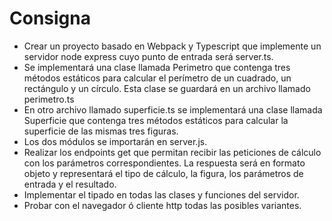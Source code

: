 # Consigna

* Crear un proyecto basado en Webpack y Typescript que implemente un servidor node express cuyo punto de entrada será server.ts.
* Se implementará una clase llamada Perimetro que contenga tres métodos estáticos para calcular el perímetro de un cuadrado, un rectángulo y un círculo. Esta clase se guardará en un archivo llamado perimetro.ts 
* En otro archivo llamado superficie.ts se implementará una clase llamada Superficie que contenga tres métodos estáticos para calcular la superficie de las mismas tres figuras.
* Los dos módulos se importarán en server.js.
* Realizar los endpoints get que permitan recibir las peticiones de cálculo con los parámetros correspondientes. La respuesta será en formato objeto y representará el tipo de cálculo, la figura, los parámetros de entrada y el resultado.
* Implementar el tipado en todas las clases y funciones del servidor.
* Probar con el navegador ó cliente http todas las posibles variantes.
